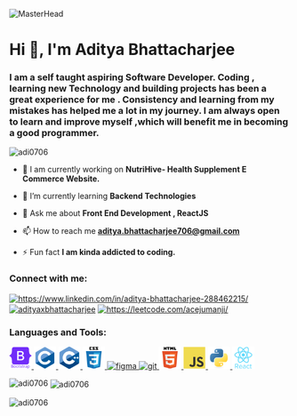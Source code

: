 ![MasterHead](https://tenor.com/view/ninjala-jane-hacker-hacking-computer-gif-20337624.gif )
<h1 align="left">Hi 👋, I'm Aditya Bhattacharjee</h1>
<h3 align="left">I am a self taught aspiring Software Developer. Coding , learning new Technology and building projects has been a great experience for me . Consistency and learning from my mistakes has helped me a lot in my journey. I am always open to learn and improve myself ,which will benefit me in becoming a good programmer.</h3>

<p align="left"> <img src="https://komarev.com/ghpvc/?username=adi0706&label=Profile%20views&color=0e75b6&style=flat" alt="adi0706" /> </p>



- 🔭 I am currently working on **NutriHive- Health Supplement E Commerce Website.**

- 🌱 I’m currently learning **Backend Technologies**

- 💬 Ask me about **Front End Development , ReactJS**

- 📫 How to reach me **aditya.bhattacharjee706@gmail.com**

- ⚡ Fun fact **I am kinda addicted to coding.**

<h3 align="left">Connect with me:</h3>
<p align="left">
<a href="https://linkedin.com/in/https://www.linkedin.com/in/aditya-bhattacharjee-288462215/" target="blank"><img align="center" src="https://raw.githubusercontent.com/rahuldkjain/github-profile-readme-generator/master/src/images/icons/Social/linked-in-alt.svg" alt="https://www.linkedin.com/in/aditya-bhattacharjee-288462215/" height="30" width="40" /></a>
<a href="https://instagram.com/adityaxbhattacharjee" target="blank"><img align="center" src="https://raw.githubusercontent.com/rahuldkjain/github-profile-readme-generator/master/src/images/icons/Social/instagram.svg" alt="adityaxbhattacharjee" height="30" width="40" /></a>
<a href="https://www.leetcode.com/https://leetcode.com/acejumanji/" target="blank"><img align="center" src="https://raw.githubusercontent.com/rahuldkjain/github-profile-readme-generator/master/src/images/icons/Social/leet-code.svg" alt="https://leetcode.com/acejumanji/" height="30" width="40" /></a>
</p>

<h3 align="left">Languages and Tools:</h3>
<p align="left"> <a href="https://getbootstrap.com" target="_blank" rel="noreferrer"> <img src="https://raw.githubusercontent.com/devicons/devicon/master/icons/bootstrap/bootstrap-plain-wordmark.svg" alt="bootstrap" width="40" height="40"/> </a> <a href="https://www.cprogramming.com/" target="_blank" rel="noreferrer"> <img src="https://raw.githubusercontent.com/devicons/devicon/master/icons/c/c-original.svg" alt="c" width="40" height="40"/> </a> <a href="https://www.w3schools.com/cpp/" target="_blank" rel="noreferrer"> <img src="https://raw.githubusercontent.com/devicons/devicon/master/icons/cplusplus/cplusplus-original.svg" alt="cplusplus" width="40" height="40"/> </a> <a href="https://www.w3schools.com/css/" target="_blank" rel="noreferrer"> <img src="https://raw.githubusercontent.com/devicons/devicon/master/icons/css3/css3-original-wordmark.svg" alt="css3" width="40" height="40"/> </a> <a href="https://www.figma.com/" target="_blank" rel="noreferrer"> <img src="https://www.vectorlogo.zone/logos/figma/figma-icon.svg" alt="figma" width="40" height="40"/> </a> <a href="https://git-scm.com/" target="_blank" rel="noreferrer"> <img src="https://www.vectorlogo.zone/logos/git-scm/git-scm-icon.svg" alt="git" width="40" height="40"/> </a> <a href="https://www.w3.org/html/" target="_blank" rel="noreferrer"> <img src="https://raw.githubusercontent.com/devicons/devicon/master/icons/html5/html5-original-wordmark.svg" alt="html5" width="40" height="40"/> </a> <a href="https://developer.mozilla.org/en-US/docs/Web/JavaScript" target="_blank" rel="noreferrer"> <img src="https://raw.githubusercontent.com/devicons/devicon/master/icons/javascript/javascript-original.svg" alt="javascript" width="40" height="40"/> </a> <a href="https://www.python.org" target="_blank" rel="noreferrer"> <img src="https://raw.githubusercontent.com/devicons/devicon/master/icons/python/python-original.svg" alt="python" width="40" height="40"/> </a> <a href="https://reactjs.org/" target="_blank" rel="noreferrer"> <img src="https://raw.githubusercontent.com/devicons/devicon/master/icons/react/react-original-wordmark.svg" alt="react" width="40" height="40"/> </a> </p>

<p><img align="left" src="https://github-readme-stats.vercel.app/api/top-langs?username=adi0706&show_icons=true&locale=en&layout=compact" alt="adi0706" /></p>

<p>&nbsp;<img align="center" src="https://github-readme-stats.vercel.app/api?username=adi0706&show_icons=true&locale=en" alt="adi0706" /></p>

<p><img align="center" src="https://github-readme-streak-stats.herokuapp.com/?user=adi0706&" alt="adi0706" /></p>
